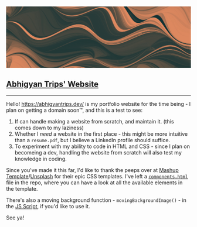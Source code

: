 ![Abhigyan Trips](./assets/images/header-1.jpg)
## [Abhigyan Trips' Website](https://abhigyantrips.dev/)
---
Hello! https://abhigyantrips.dev/ is my portfolio website for the time being - I plan on getting a domain soon™, and this is a test to see:
1. If can handle making a website from scratch, and maintain it. (this comes down to my laziness)
2. Whether I *need* a website in the first place - this might be more intuitive than a `resume.pdf`, but I believe a LinkedIn profile should suffice.
3. To experiment with my ability to code in HTML and CSS - since I plan on becomeing a dev, handling the website from scratch will also test my knowledge in coding.

Since you've made it this far, I'd like to thank the peeps over at [Mashup Template](http://www.mashup-template.com/)/[Unsplash](https://www.unsplash.com/) for their epic CSS templates. I've left a [`components.html`](./components.html) file in the repo, where you can have a look at all the available elements in the template.

There's also a moving background function - `movingBackgroundImage()` - in the [JS Script](./js/scripts.js), if you'd like to use it.

See ya!
